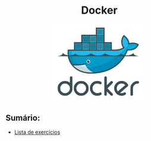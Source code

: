 <h1 align="center"> Docker </h1>

<p align="center">
  <img alt="logo do docker" src="../public/docker-logo.png" width="50%">
</p>

<h2>Sumário:</h2>

* [Lista de exercícios](exercicios/README.md)